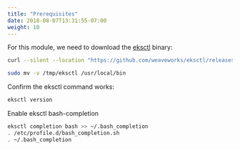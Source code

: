 ```yaml
---
title: "Prerequisites"
date: 2018-08-07T13:31:55-07:00
weight: 10
---
```


For this module, we need to download the [eksctl](https://eksctl.io/) binary:

```bash
curl --silent --location "https://github.com/weaveworks/eksctl/releases/download/0.44.0/eksctl_Linux_amd64.tar.gz" | tar xz -C /tmp

sudo mv -v /tmp/eksctl /usr/local/bin
```

Confirm the eksctl command works:

```bash
eksctl version
```

Enable eksctl bash-completion

```bash
eksctl completion bash >> ~/.bash_completion
. /etc/profile.d/bash_completion.sh
. ~/.bash_completion
```
